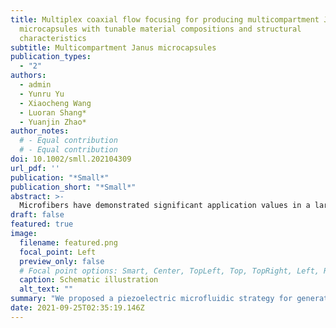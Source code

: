 ```yaml
---
title: Multiplex coaxial flow focusing for producing multicompartment Janus
  microcapsules with tunable material compositions and structural
  characteristics
subtitle: Multicompartment Janus microcapsules
publication_types:
  - "2"
authors:
  - admin
  - Yunru Yu
  - Xiaocheng Wang
  - Luoran Shang*
  - Yuanjin Zhao*
author_notes:
  # - Equal contribution
  # - Equal contribution
doi: 10.1002/smll.202104309
url_pdf: ''
publication: "*Small*"
publication_short: "*Small*"
abstract: >-
  Microfibers have demonstrated significant application values in a large number of areas. Current efforts focus on developing new technologies toprepare microfibers with controllable morphological and structural features to enhance their functions. Here, a piezoelectric microfluidic platform ispresented for consecutive spinning of functional microfibers with programmable spindle-knots. In this platform, a jet of a pregel-solution flowing in thechannel can be subjected to a programmable piezoelectric signal and vibrates synchronously. Following a rapid polymerization of the wavy jet, microfiberswith corresponding morphologies can be generated, including uniform, gradient, and symmetrical knots. Such a unique knot structure contributes to awater-collection mechanism. Thus, it has been observed that microfibers with programmed knots enable even more flexible droplet handling and activewater transport. In addition, by constructing higher-order knot fiber networks, practical applications including spray reaction, lab-on-a-chip vapor detection,etc., can also be demonstrated. it is believed that this platform opens a new avenue for fiber spinning, and the programmable microfibers would be highlyapplicable in chemical, biomedical, and environmental areas.
draft: false
featured: true
image:
  filename: featured.png
  focal_point: Left
  preview_only: false
  # Focal point options: Smart, Center, TopLeft, Top, TopRight, Left, Right, BottomLeft, Bottom, BottomRight
  caption: Schematic illustration
  alt_text: ""
summary: "We proposed a piezoelectric microfluidic strategy for generating microfibers with programmable knotted structures"
date: 2021-09-25T02:35:19.146Z
---
```

